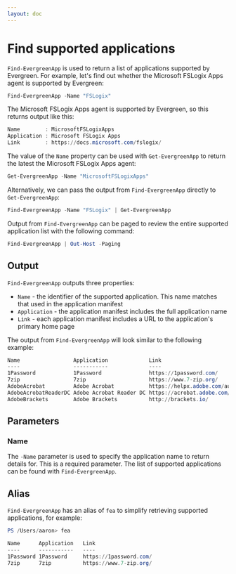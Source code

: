 ```yaml
---
layout: doc
---
```

# Find supported applications

`Find-EvergreenApp` is used to return a list of applications supported by Evergreen. For example, let's find out whether the Microsoft FSLogix Apps agent is supported by Evergreen:

```powershell
Find-EvergreenApp -Name "FSLogix"
```

The Microsoft FSLogix Apps agent is supported by Evergreen, so this returns output like this:

```powershell
Name        : MicrosoftFSLogixApps
Application : Microsoft FSLogix Apps
Link        : https://docs.microsoft.com/fslogix/
```

The value of the `Name` property can be used with `Get-EvergreenApp` to return the latest the Microsoft FSLogix Apps agent:

```powershell
Get-EvergreenApp -Name "MicrosoftFSLogixApps"
```

Alternatively, we can pass the output from `Find-EvergreenApp` directly to `Get-EvergreenApp`:

```powershell
Find-EvergreenApp -Name "FSLogix" | Get-EvergreenApp
```

Output from `Find-EvergreenApp` can be paged to review the entire supported application list with the following command:

```powershell
Find-EvergreenApp | Out-Host -Paging
```

## Output

`Find-EvergreenApp` outputs three properties:

* `Name` - the identifier of the supported application. This name matches that used in the application manifest
* `Application` - the application manifest includes the full application name
* `Link` - each application manifest includes a URL to the application's primary home page

The output from `Find-EvergreenApp` will look similar to the following example:

```powershell
Name                 Application             Link
----                 -----------             ----
1Password            1Password               https://1password.com/
7zip                 7zip                    https://www.7-zip.org/
AdobeAcrobat         Adobe Acrobat           https://helpx.adobe.com/au/enterprise/using/deploying-acrobat.html
AdobeAcrobatReaderDC Adobe Acrobat Reader DC https://acrobat.adobe.com/us/en/acrobat/pdf-reader.html
AdobeBrackets        Adobe Brackets          http://brackets.io/
```

## Parameters

### Name

The `-Name` parameter is used to specify the application name to return details for. This is a required parameter. The list of supported applications can be found with `Find-EvergreenApp`.

## Alias

`Find-EvergreenApp` has an alias of `fea` to simplify retrieving supported applications, for example:

```powershell
PS /Users/aaron> fea

Name      Application   Link
----      -----------   ----
1Password 1Password     https://1password.com/
7zip      7zip          https://www.7-zip.org/
```
